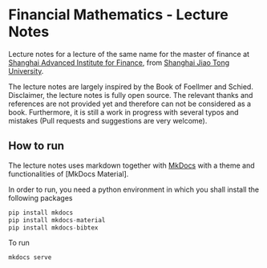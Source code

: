 # Financial Mathematics - Lecture Notes

Lecture notes for a lecture of the same name for the master of finance at [Shanghai Advanced Institute for Finance](https://saif.sjtu.edu.cn), from [Shanghai Jiao Tong University](https://www.sjtu.edu.cn).

The lecture notes are largely inspired by the Book of Foellmer and Schied.
Disclaimer, the lecture notes is fully open source.
The relevant thanks and references are not provided yet and therefore can not be considered as a book.
Furthermore, it is still a work in progress with several typos and mistakes (Pull requests and suggestions are very welcome).


## How to run

The lecture notes uses markdown together with [MkDocs]() with a theme and functionalities of [MkDocs Material].

In order to run, you need a python environment in which you shall install the following packages


```python
pip install mkdocs
pip install mkdocs-material
pip install mkdocs-bibtex
```

To run

```
mkdocs serve
```
